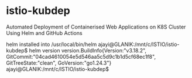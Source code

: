 # istio-kubdep
Automated Deployment of Containerised Web Applications on K8S Cluster Using Helm and GitHub Actions 


helm installed into /usr/local/bin/helm
ajayi@GLANIK:/mnt/c/ISTIO/istio-kubdep$ helm version
version.BuildInfo{Version:"v3.18.2", GitCommit:"04cad4610054e5d546aa5c5d9c1b1d5cf68ec1f8", GitTreeState:"clean", GoVersion:"go1.24.3"}
ajayi@GLANIK:/mnt/c/ISTIO/istio-kubdep$